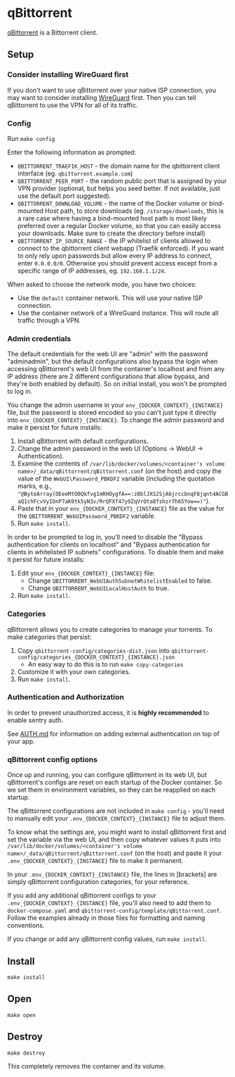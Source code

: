 # qBittorrent

[qBittorrent](https://www.qbittorrent.org/) is a Bittorrent client.

## Setup

### Consider installing WireGuard first

If you don't want to use qBittorrent over your native ISP connection,
you may want to consider installing [WireGuard](../wireguard) first.
Then you can tell qBittorrent to use the VPN for all of its traffic.

### Config

Run `make config` 

Enter the following information as prompted:

 * `QBITTORRENT_TRAEFIK_HOST` - the domain name for the qbittorrent
   client interface (eg. `qbittorrent.example.com`)
 * `QBITTORRENT_PEER_PORT` - the random public port that is assigned
   by your VPN provider (optional, but helps you seed better. If not
   available, just use the default port suggested).
 * `QBITTORRENT_DOWNLOAD_VOLUME` - the name of the Docker volume or
   bind-mounted Host path, to store downloads (eg.
   `/storage/downloads`, this is a rare case where having a
   bind-mounted host path is most likely preferred over a regular
   Docker volume, so that you can easily access your downloads. Make
   sure to create the directory before install)
 * `QBITTORRENT_IP_SOURCE_RANGE` - the IP whitelist of clients
   allowed to connect to the qbittorrent client webapp (Traefik
   enforced). If you want to only rely upon passwords but allow every
   IP address to connect, enter `0.0.0.0/0`. Otherwise you should
   prevent access except from a specific range of IP addresses, eg.
   `192.168.1.1/24`.

When asked to choose the network mode, you have two choices:

 * Use the `default` container network. This will use your native ISP
   connection.
 * Use the container network of a WireGuard instance. This will route
   all traffic through a VPN.

### Admin credentials

The default credentials for the web UI are "admin" with the password
"adminadmin", but the default configurations also bypass the login
when accessing qBittorrent's web UI from the container's localhost and
from any IP address (there are 2 different configurations that allow
bypass, and they're both enabled by default). So on initial install,
you won't be prompted to log in.

You change the admin username in your
`env_{DOCKER_CONTEXT}_{INSTANCE}` file, but the password is stored
encoded so you can't just type it directly into
`env_{DOCKER_CONTEXT}_{INSTANCE}`. To change the admin password and
make it persist for future installs:

 1) Install qBittorrent with default configurations.
 2) Change the admin password in the web UI (Options -> WebUI ->
 Authentication).
 3) Examine the contents of `/var/lib/docker/volumes/<container's
volume name>/_data/qBittorrent/qBittorrent.conf` (on the host) and
copy the value of the `WebUI\Password_PBKDF2` variable (including the
quotation marks, e.g.,
`"@ByteArray(OEeeMtO0Qkfvg1mRHOygfA==:z8blJXS2SjA6jrccbnqF8jqnt4ACGBaQ1chFcvVyIOnP7aK0tk5yN3v/RrQFXf47y9ZqVrOta8fshzr7h65Yow==)"`).
 4) Paste that in your `env_{DOCKER_CONTEXT}_{INSTANCE}` file as the
 value for the `QBITTORRENT_WebUIPassword_PBKDF2` variable.
 5) Run `make install`.

In order to be prompted to log in, you'll need to disable the "Bypass
authentication for clients on localhost" and "Bypass authentication
for clients in whitelisted IP subnets" configurations. To disable them
and make it persist for future installs:

 1) Edit your `env_{DOCKER_CONTEXT}_{INSTANCE}` file:
    - Change `QBITTORRENT_WebUIAuthSubnetWhitelistEnabled` to false.
    - Change `QBITTORRENT_WebUILocalHostAuth` to true.
 2) Run `make install`.

### Categories

qBittorrent allows you to create categories to manage your torrents.
To make categories that persist:

 1) Copy `qbittorrent-config/categories-dist.json` into
`qbittorrent-config/categories_{DOCKER_CONTEXT}_{INSTANCE}.json`
    - An easy way to do this is to run `make copy-categories`
 2) Customize it with your own categories.
 3) Run `make install`.

### Authentication and Authorization

In order to prevent unauthorized access, it is **highly recommended**
to enable sentry auth. 

See [AUTH.md](../AUTH.md) for information on adding external
authentication on top of your app.

### qBittorrent config options

Once up and running, you can configure qBittorrent in its web UI, but
qBittorrent's configs are reset on each startup of the Docker
container. So we set them in environment variables, so they can be
reapplied on each startup.

The qBittorrent configurations are not included in `make config` -
you'll need to manually edit your `.env_{DOCKER_CONTEXT}_{INSTANCE}`
file to adjust them.

To know what the settings are, you might want to install qBittorrent
first and set the variable via the web UI, and then copy whatever
values it puts into `/var/lib/docker/volumes/<container's volume
name>/_data/qBittorrent/qBittorrent.conf` (on the host) and paste it
your `.env_{DOCKER_CONTEXT}_{INSTANCE}` file to make it permanent.

In your `.env_{DOCKER_CONTEXT}_{INSTANCE}` file, the lines in
\[brackets\] are simply qBittorrent configuration categories, for your
reference.

If you add any additional qBittorrent configs to your
`.env_{DOCKER_CONTEXT}_{INSTANCE}` file, you'll also need to add them
to `docker-compose.yaml` and
`qbittorrent-config/template/qBittorrent.conf`. Follow the
examples already in those files for formatting and naming conventions.

If you change or add any qBittorrent config values, run `make install`.

## Install

```
make install
```

## Open

```
make open
```

## Destroy

```
make destroy
```

This completely removes the container and its volume.
